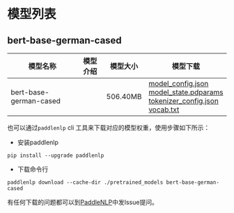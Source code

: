#  模型列表

## bert-base-german-cased

| 模型名称 | 模型介绍 | 模型大小  | 模型下载 |
| --- | --- | --- | --- |
|bert-base-german-cased|  | 506.40MB | [model_config.json](https://bj.bcebos.com/paddlenlp/models/community/bert-base-german-cased/model_config.json)<br>[model_state.pdparams](https://bj.bcebos.com/paddlenlp/models/community/bert-base-german-cased/model_state.pdparams)<br>[tokenizer_config.json](https://bj.bcebos.com/paddlenlp/models/community/bert-base-german-cased/tokenizer_config.json)<br>[vocab.txt](https://bj.bcebos.com/paddlenlp/models/community/bert-base-german-cased/vocab.txt) |

也可以通过`paddlenlp` cli 工具来下载对应的模型权重，使用步骤如下所示：

* 安装paddlenlp

```shell
pip install --upgrade paddlenlp
```

* 下载命令行

```shell
paddlenlp download --cache-dir ./pretrained_models bert-base-german-cased
```

有任何下载的问题都可以到[PaddleNLP](https://github.com/PaddlePaddle/PaddleNLP)中发Issue提问。
